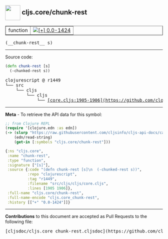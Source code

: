 ## <img width="48px" valign="middle" src="http://i.imgur.com/Hi20huC.png"> cljs.core/chunk-rest

 <table border="1">
<tr>

<td>function</td>
<td><a href="https://github.com/cljsinfo/cljs-api-docs/tree/0.0-1424"><img valign="middle" alt="[+] 0.0-1424" src="https://img.shields.io/badge/+-0.0--1424-lightgrey.svg"></a> </td>
</tr>
</table>

 <samp>
(__chunk-rest__ s)<br>
</samp>

---





Source code:

```clj
(defn chunk-rest [s]
  (-chunked-rest s))
```

 <pre>
clojurescript @ r1449
└── src
    └── cljs
        └── cljs
            └── <ins>[core.cljs:1905-1906](https://github.com/clojure/clojurescript/blob/r1449/src/cljs/cljs/core.cljs#L1905-L1906)</ins>
</pre>


---

__Meta__ - To retrieve the API data for this symbol:

```clj
;; from Clojure REPL
(require '[clojure.edn :as edn])
(-> (slurp "https://raw.githubusercontent.com/cljsinfo/cljs-api-docs/catalog/cljs-api.edn")
    (edn/read-string)
    (get-in [:symbols "cljs.core/chunk-rest"]))
```

```clj
{:ns "cljs.core",
 :name "chunk-rest",
 :type "function",
 :signature ["[s]"],
 :source {:code "(defn chunk-rest [s]\n  (-chunked-rest s))",
          :repo "clojurescript",
          :tag "r1449",
          :filename "src/cljs/cljs/core.cljs",
          :lines [1905 1906]},
 :full-name "cljs.core/chunk-rest",
 :full-name-encode "cljs.core_chunk-rest",
 :history [["+" "0.0-1424"]]}

```

---

__Contributions__ to this document are accepted as Pull Requests to the following file:

 <pre>
[cljsdoc/cljs.core_chunk-rest.cljsdoc](https://github.com/cljsinfo/cljs-api-docs/blob/master/cljsdoc/cljs.core_chunk-rest.cljsdoc)
</pre>

